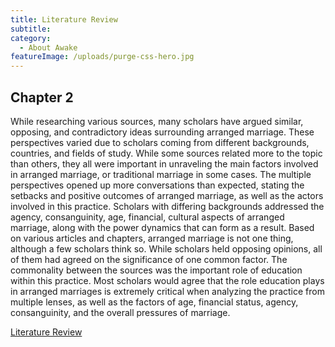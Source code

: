 ```yaml
---
title: Literature Review
subtitle:
category:
  - About Awake
featureImage: /uploads/purge-css-hero.jpg
---
```

## Chapter 2
While researching various sources, many scholars have argued similar, opposing, and contradictory ideas surrounding arranged marriage. These perspectives varied due to scholars coming from different backgrounds, countries, and fields of study. While some sources related more to the topic than others, they all were important in unraveling the main factors involved in arranged marriage, or traditional marriage in some cases. The multiple perspectives opened up more conversations than expected, stating the setbacks and positive outcomes of arranged marriage, as well as the actors involved in this practice. Scholars with differing backgrounds addressed the agency, consanguinity, age, financial, cultural aspects of arranged marriage, along with the power dynamics that can form as a result. Based on various articles and chapters, arranged marriage is not one thing, although a few scholars think so. While scholars held opposing opinions, all of them had agreed on the significance of one common factor. The commonality between the sources was the important role of education within this practice. Most scholars would agree that the role education plays in arranged marriages is extremely critical when analyzing the practice from multiple lenses, as well as the factors of age, financial status, agency, consanguinity, and the overall pressures of marriage.

[Literature Review](https://docs.google.com/document/d/1YCfVA_WuA9yMWZJBlTWaV866MCYve55CwpdYb6iHom0/edit?usp=sharing)
